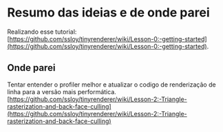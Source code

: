 # Resumo das ideias e de onde parei

Realizando esse tutorial: [https://github.com/ssloy/tinyrenderer/wiki/Lesson-0:-getting-started](https://github.com/ssloy/tinyrenderer/wiki/Lesson-0:-getting-started).


## Onde parei

Tentar entender o profiler melhor e atualizar o codigo de renderização de linha para a versão mais performática.
[https://github.com/ssloy/tinyrenderer/wiki/Lesson-2:-Triangle-rasterization-and-back-face-culling](https://github.com/ssloy/tinyrenderer/wiki/Lesson-2:-Triangle-rasterization-and-back-face-culling)
